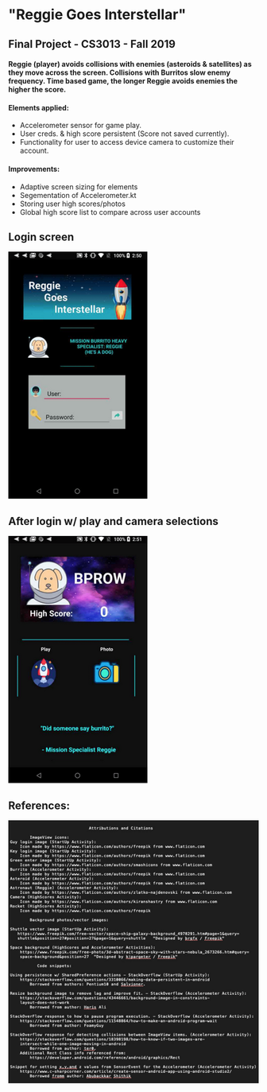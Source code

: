 # "Reggie Goes Interstellar"  
## Final Project - CS3013 - Fall 2019
#### Reggie (player) avoids collisions with enemies (asteroids & satellites) as they move across the screen. Collisions with Burritos slow enemy frequency. Time based game, the longer Reggie avoids enemies the higher the score.  

#### Elements applied:  
* Accelerometer sensor for game play.
* User creds. & high score persistent (Score not saved currently).
* Functionality for user to access device camera to customize their account.

#### Improvements:  
 * Adaptive screen sizing for elements
 * Segementation of Accelerometer.kt
 * Storing user high scores/photos
 * Global high score list to compare across user accounts

## **Login screen**  


![login1](screen/login1.png)  

## **After login w/ play and camera selections**  


![highscore1](screen/highscore1.png)  
  

## References:

![sources1](screen/sources1.png)  
